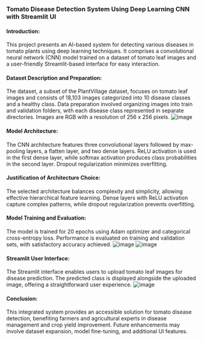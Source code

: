 ### Tomato Disease Detection System Using Deep Learning CNN with Streamlit UI

#### Introduction:
This project presents an AI-based system for detecting various diseases in tomato plants using deep learning techniques. It comprises a convolutional neural network (CNN) model trained on a dataset of tomato leaf images and a user-friendly Streamlit-based interface for easy interaction.

#### Dataset Description and Preparation:
The dataset, a subset of the PlantVillage dataset, focuses on tomato leaf images and consists of 18,103 images categorized into 10 disease classes and a healthy class. Data preparation involved organizing images into train and validation folders, with each disease class represented in separate directories. Images are RGB with a resolution of 256 x 256 pixels.
![image](https://github.com/Zemedkun-Abebe/Automated-Detection-of-Tomato-Plant-Diseases-Using-Deep-Learning-Technique/assets/99493026/fd0fc195-5cae-4a80-bef6-f4ad778ea091)

#### Model Architecture:
The CNN architecture features three convolutional layers followed by max-pooling layers, a flatten layer, and two dense layers. ReLU activation is used in the first dense layer, while softmax activation produces class probabilities in the second layer. Dropout regularization minimizes overfitting.

#### Justification of Architecture Choice:
The selected architecture balances complexity and simplicity, allowing effective hierarchical feature learning. Dense layers with ReLU activation capture complex patterns, while dropout regularization prevents overfitting.

#### Model Training and Evaluation:
The model is trained for 20 epochs using Adam optimizer and categorical cross-entropy loss. Performance is evaluated on training and validation sets, with satisfactory accuracy achieved.
![image](https://github.com/Zemedkun-Abebe/Automated-Detection-of-Tomato-Plant-Diseases-Using-Deep-Learning-Technique/assets/99493026/9c6d4cf3-050b-4047-92bc-f287f566df7d)
![image](https://github.com/Zemedkun-Abebe/Automated-Detection-of-Tomato-Plant-Diseases-Using-Deep-Learning-Technique/assets/99493026/216bcd34-3cea-4983-8de6-1eefbe84bb9a)

#### Streamlit User Interface:
The Streamlit interface enables users to upload tomato leaf images for disease prediction. The predicted class is displayed alongside the uploaded image, offering a straightforward user experience.
![image](https://github.com/Zemedkun-Abebe/Automated-Detection-of-Tomato-Plant-Diseases-Using-Deep-Learning-Technique/assets/99493026/c3e8cd05-c522-4251-9bbe-24a9b71bcdd9)

#### Conclusion:
This integrated system provides an accessible solution for tomato disease detection, benefiting farmers and agricultural experts in disease management and crop yield improvement. Future enhancements may involve dataset expansion, model fine-tuning, and additional UI features.
